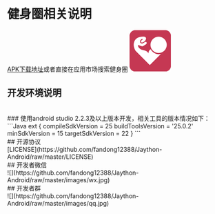# 健身圈相关说明

[APK下载地址](https://www.pgyer.com/hnDH)或者直接在应用市场搜索健身圈
![](https://github.com/fandong12388/Jaython-Android/raw/master/images/ic_launcher.png)
<br>
##  开发环境说明
<br>
###  使用android studio 2.2.3及以上版本开发，相关工具的版本情况如下：
<br>
```Java
ext {
    compileSdkVersion = 25
    buildToolsVersion = '25.0.2'
    minSdkVersion = 15
    targetSdkVersion = 22
}
```
<br>
##  开源协议
<br>
[LICENSE](https://github.com/fandong12388/Jaython-Android/raw/master/LICENSE)
<br>
##  开发者微信
<br>
![](https://github.com/fandong12388/Jaython-Android/raw/master/images/wx.jpg)
<br>
##  开发者群
<br>
![](https://github.com/fandong12388/Jaython-Android/raw/master/images/qq.jpg)